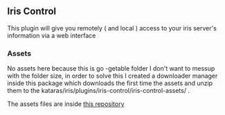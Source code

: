 ## Iris Control

This plugin will give you remotely ( and local ) access to your iris server's information via a web interface


### Assets
No assets here because this is go -getable folder I don't want to messup with the folder size, in order to solve this 
I created a downloader manager inside this package which downloads the first time the assets and unzip them to the kataras/iris/plugins/iris-control/iris-control-assets/ .



The assets files are inside [this repository](https://github.com/iris-contrib/iris-control-assets)
